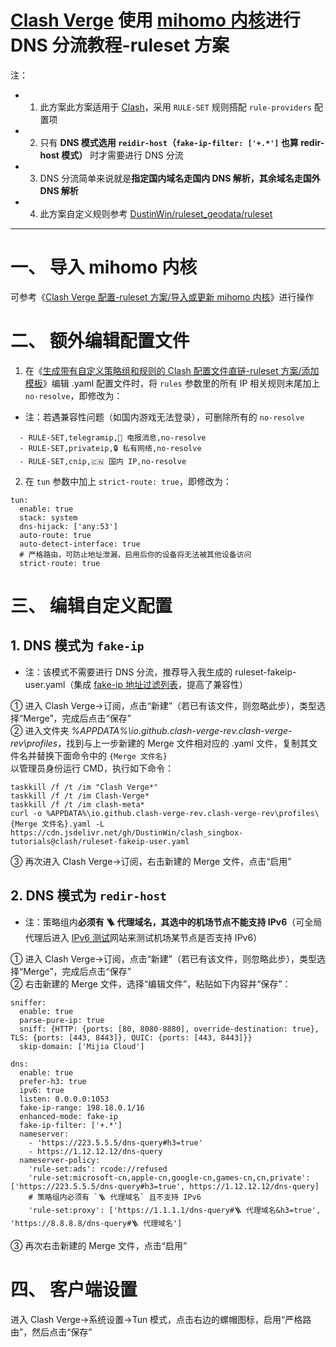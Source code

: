 # [Clash Verge](https://github.com/clash-verge-rev/clash-verge-rev) 使用 [mihomo 内核](https://github.com/MetaCubeX/mihomo)进行 DNS 分流教程-ruleset 方案
注：
- 1. 此方案此方案适用于 [Clash](https://github.com/Dreamacro/clash)，采用 `RULE-SET` 规则搭配 `rule-providers` 配置项
- 2. 只有 **DNS 模式选用 `reidir-host`（`fake-ip-filter: ['+.*']` 也算 redir-host 模式）** 时才需要进行 DNS 分流
- 3. DNS 分流简单来说就是**指定国内域名走国内 DNS 解析，其余域名走国外 DNS 解析**
- 4. 此方案自定义规则参考 [DustinWin/ruleset_geodata/ruleset](https://github.com/DustinWin/ruleset_geodata/tree/master#%E4%BA%8C-ruleset-%E8%A7%84%E5%88%99%E9%9B%86%E6%96%87%E4%BB%B6%E8%AF%B4%E6%98%8E)
---
# 一、 导入 mihomo 内核
可参考《[Clash Verge 配置-ruleset 方案/导入或更新 mihomo 内核](https://github.com/DustinWin/clash_singbox-tutorials/blob/main/%E6%95%99%E7%A8%8B%E5%90%88%E9%9B%86/Clash/%E5%9F%BA%E7%A1%80%E7%AF%87/Clash%20Verge%20%E9%85%8D%E7%BD%AE-ruleset%20%E6%96%B9%E6%A1%88.md#%E4%B8%80-%E5%AF%BC%E5%85%A5%E6%88%96%E6%9B%B4%E6%96%B0-mihomo-%E5%86%85%E6%A0%B8)》进行操作
# 二、 额外编辑配置文件
1. 在《[生成带有自定义策略组和规则的 Clash 配置文件直链-ruleset 方案/添加模板](https://github.com/DustinWin/clash_singbox-tutorials/blob/main/%E6%95%99%E7%A8%8B%E5%90%88%E9%9B%86/Clash/%E5%9F%BA%E7%A1%80%E7%AF%87/%E7%94%9F%E6%88%90%E5%B8%A6%E6%9C%89%E8%87%AA%E5%AE%9A%E4%B9%89%E7%AD%96%E7%95%A5%E7%BB%84%E5%92%8C%E8%A7%84%E5%88%99%E7%9A%84%20Clash%20%E9%85%8D%E7%BD%AE%E6%96%87%E4%BB%B6%E7%9B%B4%E9%93%BE-ruleset%20%E6%96%B9%E6%A1%88.md#%E4%BA%8C-%E6%B7%BB%E5%8A%A0%E6%A8%A1%E6%9D%BF)》编辑 .yaml 配置文件时，将 `rules` 参数里的所有 IP 相关规则末尾加上 `no-resolve`，即修改为：
- 注：若遇兼容性问题（如国内游戏无法登录），可删除所有的 `no-resolve`
```
  - RULE-SET,telegramip,📲 电报消息,no-resolve
  - RULE-SET,privateip,🔒 私有网络,no-resolve
  - RULE-SET,cnip,🇨🇳 国内 IP,no-resolve
```
2. 在 `tun` 参数中加上 `strict-route: true`，即修改为：
```
tun:
  enable: true
  stack: system
  dns-hijack: ['any:53']
  auto-route: true
  auto-detect-interface: true
  # 严格路由，可防止地址泄漏，启用后你的设备将无法被其他设备访问
  strict-route: true
```
# 三、 编辑自定义配置
## 1. DNS 模式为 `fake-ip`
- 注：该模式不需要进行 DNS 分流，推荐导入我生成的 ruleset-fakeip-user.yaml（集成 [fake-ip 地址过滤列表](https://github.com/juewuy/ShellClash/blob/master/public/fake_ip_filter.list)，提高了兼容性）

① 进入 Clash Verge->订阅，点击“新建”（若已有该文件，则忽略此步），类型选择“Merge”，完成后点击“保存”  
② 进入文件夹 *%APPDATA%\io.github.clash-verge-rev.clash-verge-rev\profiles*，找到与上一步新建的 Merge 文件相对应的 .yaml 文件，复制其文件名并替换下面命令中的 `{Merge 文件名}`  
以管理员身份运行 CMD，执行如下命令：
```
taskkill /f /t /im "Clash Verge*"
taskkill /f /t /im Clash-Verge*
taskkill /f /t /im clash-meta*
curl -o %APPDATA%\io.github.clash-verge-rev.clash-verge-rev\profiles\{Merge 文件名}.yaml -L https://cdn.jsdelivr.net/gh/DustinWin/clash_singbox-tutorials@clash/ruleset-fakeip-user.yaml
```
③ 再次进入 Clash Verge->订阅，右击新建的 Merge 文件，点击“启用”
## 2. DNS 模式为 `redir-host`
- 注：策略组内**必须有 🪜 代理域名，其选中的机场节点不能支持 IPv6**（可全局代理后进入 [IPv6 测试](https://www.test-ipv6.com)网站来测试机场某节点是否支持 IPv6）

① 进入 Clash Verge->订阅，点击“新建”（若已有该文件，则忽略此步），类型选择“Merge”，完成后点击“保存”  
② 右击新建的 Merge 文件，选择“编辑文件”，粘贴如下内容并“保存”：
```
sniffer:
  enable: true
  parse-pure-ip: true
  sniff: {HTTP: {ports: [80, 8080-8880], override-destination: true}, TLS: {ports: [443, 8443]}, QUIC: {ports: [443, 8443]}}
  skip-domain: ['Mijia Cloud']

dns:
  enable: true
  prefer-h3: true
  ipv6: true
  listen: 0.0.0.0:1053
  fake-ip-range: 198.18.0.1/16
  enhanced-mode: fake-ip
  fake-ip-filter: ['+.*']
  nameserver:
    - 'https://223.5.5.5/dns-query#h3=true'
    - https://1.12.12.12/dns-query
  nameserver-policy:
    'rule-set:ads': rcode://refused
    'rule-set:microsoft-cn,apple-cn,google-cn,games-cn,cn,private': ['https://223.5.5.5/dns-query#h3=true', https://1.12.12.12/dns-query]
    # 策略组内必须有 `🪜 代理域名` 且不支持 IPv6
    'rule-set:proxy': ['https://1.1.1.1/dns-query#🪜 代理域名&h3=true', 'https://8.8.8.8/dns-query#🪜 代理域名']
```
③ 再次右击新建的 Merge 文件，点击“启用”
# 四、 客户端设置
进入 Clash Verge->系统设置->Tun 模式，点击右边的螺帽图标，启用“严格路由”，然后点击“保存”
